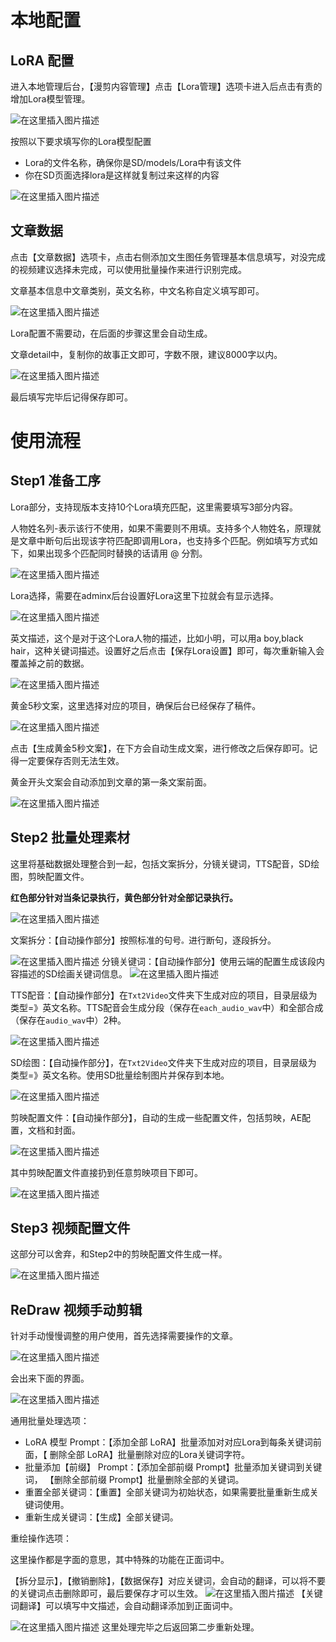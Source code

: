 # 本地配置
## LoRA 配置

进入本地管理后台，【漫剪内容管理】点击【Lora管理】选项卡进入后点击有责的增加Lora模型管理。

![在这里插入图片描述](https://img-blog.csdnimg.cn/1b4df80ef759445b9ef41f9b0a379e0c.png)

按照以下要求填写你的Lora模型配置

- Lora的文件名称，确保你是SD/models/Lora中有该文件
- 你在SD页面选择lora是这样就复制过来这样的内容

![在这里插入图片描述](https://img-blog.csdnimg.cn/1d09129f00964bafb211e2b9ea0aaf8a.png)

## 文章数据

点击【文章数据】选项卡，点击右侧添加文生图任务管理基本信息填写，对没完成的视频建议选择未完成，可以使用批量操作来进行识别完成。

文章基本信息中文章类别，英文名称，中文名称自定义填写即可。



![在这里插入图片描述](https://img-blog.csdnimg.cn/a44c7ed11f61495b9a38b6de9d0af9d6.png)

Lora配置不需要动，在后面的步骤这里会自动生成。

文章detail中，复制你的故事正文即可，字数不限，建议8000字以内。

![在这里插入图片描述](https://img-blog.csdnimg.cn/991d75c4cedd4be4b12385e9828d9623.png)

最后填写完毕后记得保存即可。

# 使用流程

## Step1 准备工序

Lora部分，支持现版本支持10个Lora填充匹配，这里需要填写3部分内容。

人物姓名列-表示该行不使用，如果不需要则不用填。支持多个人物姓名，原理就是文章中断句后出现该字符匹配即调用Lora，也支持多个匹配。例如填写方式如下，如果出现多个匹配同时替换的话请用 @ 分割。




![在这里插入图片描述](https://img-blog.csdnimg.cn/08e8865ec7014071be36ecaa5260681a.png)



Lora选择，需要在adminx后台设置好Lora这里下拉就会有显示选择。

![在这里插入图片描述](https://img-blog.csdnimg.cn/ef7c531febb34d50b3593cd5ac43541d.png)

英文描述，这个是对于这个Lora人物的描述，比如小明，可以用a boy,black hair，这种关键词描述。设置好之后点击【保存Lora设置】即可，每次重新输入会覆盖掉之前的数据。

![在这里插入图片描述](https://img-blog.csdnimg.cn/b951d7e2bb844995b8bb467396822fbf.png)

黄金5秒文案，这里选择对应的项目，确保后台已经保存了稿件。

![在这里插入图片描述](https://img-blog.csdnimg.cn/bf324846448d445ba10bf9af68aa2139.png)

点击【生成黄金5秒文案】，在下方会自动生成文案，进行修改之后保存即可。记得一定要保存否则无法生效。

黄金开头文案会自动添加到文章的第一条文案前面。

![在这里插入图片描述](https://img-blog.csdnimg.cn/b752d257aea04de9bdf8d85bb2d78472.png)
## Step2 批量处理素材

这里将基础数据处理整合到一起，包括文案拆分，分镜关键词，TTS配音，SD绘图，剪映配置文件。

**红色部分针对当条记录执行，黄色部分针对全部记录执行。**

![在这里插入图片描述](https://img-blog.csdnimg.cn/b5d7107130f447c495319ef2073ec2b8.png)


文案拆分：【自动操作部分】按照标准的句号`。`进行断句，逐段拆分。

![在这里插入图片描述](https://img-blog.csdnimg.cn/867f742db2474969b893e77d054dd1ad.png)
分镜关键词：【自动操作部分】使用云端的配置生成该段内容描述的SD绘画关键词信息。
![在这里插入图片描述](https://img-blog.csdnimg.cn/e6e140489c594b97b7ba9b1aeeafb7c7.png)


TTS配音：【自动操作部分】在`Txt2Video`文件夹下生成对应的项目，目录层级为 类型=》英文名称。TTS配音会生成分段（保存在`each_audio_wav`中）和全部合成（保存在`audio_wav`中）2种。

![在这里插入图片描述](https://img-blog.csdnimg.cn/8110701d0a954e96a6519412c95da734.png)

SD绘图：【自动操作部分】，在`Txt2Video`文件夹下生成对应的项目，目录层级为 类型=》英文名称。使用SD批量绘制图片并保存到本地。

![在这里插入图片描述](https://img-blog.csdnimg.cn/1dde770be0db42a0a5f198391fbb8a76.png)


剪映配置文件：【自动操作部分】，自动的生成一些配置文件，包括剪映，AE配置，文档和封面。

![在这里插入图片描述](https://img-blog.csdnimg.cn/f27bd490aeb54514b92b1c03c3c3251f.png)

其中剪映配置文件直接扔到任意剪映项目下即可。

![在这里插入图片描述](https://img-blog.csdnimg.cn/4ce254e17e78496b941a90b2b870942e.png)
## Step3 视频配置文件

这部分可以舍弃，和Step2中的剪映配置文件生成一样。

![在这里插入图片描述](https://img-blog.csdnimg.cn/6f1d622d608842e88440c97e6477f698.png)

## ReDraw 视频手动剪辑

针对手动慢慢调整的用户使用，首先选择需要操作的文章。

![在这里插入图片描述](https://img-blog.csdnimg.cn/dfdf6eda2bcc49ea84d767aeb9ce915b.png)

会出来下面的界面。

![在这里插入图片描述](https://img-blog.csdnimg.cn/b7a6d40ae35046acbef6f5a7211ab91f.png)

通用批量处理选项：

- LoRA 模型 Prompt：【添加全部 LoRA】批量添加对对应Lora到每条关键词前面，【 删除全部 LoRA】批量删除对应的Lora关键词字符。
- 批量添加【前缀】 Prompt：【添加全部前缀 Prompt】批量添加关键词到关键词， 【删除全部前缀 Prompt】批量删除全部的关键词。
- 重置全部关键词：【重置】全部关键词为初始状态，如果需要批量重新生成关键词使用。
- 重新生成关键词：【生成】全部关键词。

重绘操作选项：

这里操作都是字面的意思，其中特殊的功能在正面词中。

【拆分显示】，【撤销删除】，【数据保存】对应关键词，会自动的翻译，可以将不要的关键词点击删除即可，最后要保存才可以生效。
![在这里插入图片描述](https://img-blog.csdnimg.cn/8e95e8a542444b04abb398aabb7d22a6.png)
【关键词翻译】可以填写中文描述，会自动翻译添加到正面词中。

![在这里插入图片描述](https://img-blog.csdnimg.cn/b0ea44e7591141cfb1073eac8ac17df3.png)
这里处理完毕之后返回第二步重新处理。